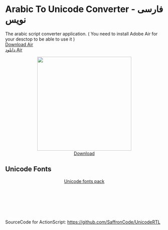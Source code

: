 # Arabic To Unicode Converter - فارسی نویس 

The arabic script converter application. ( You need to install Adobe Air for your desctop to be able to use it ) <br/><a href="https://get.adobe.com/air/">Download Air</a><br/><a href="https://soft98.ir/software/flash-tools/431-adobe-air.html">دانلود Air</a>

<a href="https://github.com/SaffronCode/ArabicConverter/raw/master/ArabicConverter.air">
  <p align="center">
    <img width="300px" src="https://github.com/SaffronCode/ArabicConverter/blob/master/AppIconsForPublish/512.png?raw=true" alt=""/>
    <br/>Download
  </p>
</a>

## Unicode Fonts


<a href="https://github.com/SaffronCode/ArabicConverter/tree/master/UnicodeFonts">
  <p align="center">Unicode fonts pack
  </p>
</a>


<br/>
<br/>
<br/>
<br/>
<br/>

SourceCode for ActionScript:
https://github.com/SaffronCode/UnicodeRTL
